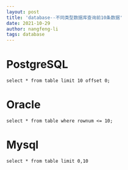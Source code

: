 ```yaml
---
layout: post
title: 'database--不同类型数据库查询前10条数据'
date: 2021-10-29
author: nangfeng-li
tags: database
---
```


# PostgreSQL

```
select * from table limit 10 offset 0;
```

# Oracle

```
select * from table where rownum <= 10;
```

# Mysql

```
select * from table limit 0,10
```